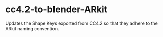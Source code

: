 # cc4.2-to-blender-ARkit
Updates the Shape Keys exported from CC4.2 so that they adhere to the ARkit naming convention. 
